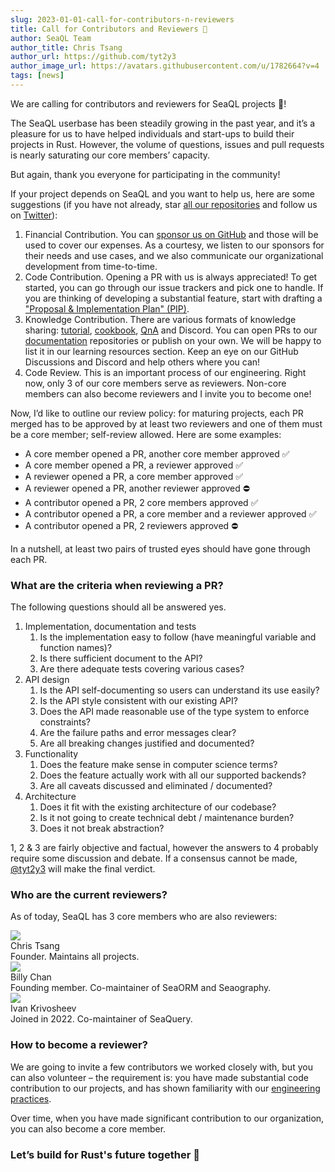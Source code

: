 ```yaml
---
slug: 2023-01-01-call-for-contributors-n-reviewers
title: Call for Contributors and Reviewers 📢
author: SeaQL Team
author_title: Chris Tsang
author_url: https://github.com/tyt2y3
author_image_url: https://avatars.githubusercontent.com/u/1782664?v=4
tags: [news]
---
```


We are calling for contributors and reviewers for SeaQL projects 📢!

The SeaQL userbase has been steadily growing in the past year, and it’s a pleasure for us to have helped individuals and start-ups to build their projects in Rust. However, the volume of questions, issues and pull requests is nearly saturating our core members’ capacity.

But again, thank you everyone for participating in the community!

If your project depends on SeaQL and you want to help us, here are some suggestions (if you have not already, star [all our repositories](https://github.com/orgs/SeaQL/repositories?q=&type=all&language=&sort=stargazers) and follow us on [Twitter](https://twitter.com/sea_ql)):
1.	Financial Contribution. You can [sponsor us on GitHub](https://github.com/sponsors/SeaQL) and those will be used to cover our expenses. As a courtesy, we listen to our sponsors for their needs and use cases, and we also communicate our organizational development from time-to-time.
2.	Code Contribution. Opening a PR with us is always appreciated! To get started, you can go through our issue trackers and pick one to handle. If you are thinking of developing a substantial feature, start with drafting a ["Proposal & Implementation Plan" (PIP)](https://github.com/SeaQL/sea-orm/issues?q=is%3Aissue+%5BPIP%5D).
3.	Knowledge Contribution. There are various formats of knowledge sharing: [tutorial](https://github.com/SeaQL/sea-orm-tutorial), [cookbook](https://github.com/SeaQL/sea-orm-cookbook), [QnA](https://github.com/SeaQL/sea-orm/discussions/categories/q-a) and Discord. You can open PRs to our [documentation](https://github.com/SeaQL/seaql.github.io) repositories or publish on your own. We will be happy to list it in our learning resources section. Keep an eye on our GitHub Discussions and Discord and help others where you can!
4.	Code Review. This is an important process of our engineering. Right now, only 3 of our core members serve as reviewers. Non-core members can also become reviewers and I invite you to become one!

Now, I’d like to outline our review policy: for maturing projects, each PR merged has to be approved by at least two reviewers and one of them must be a core member; self-review allowed. Here are some examples:

+ A core member opened a PR, another core member approved ✅ 
+ A core member opened a PR, a reviewer approved ✅
+ A reviewer opened a PR, a core member approved ✅
+ A reviewer opened a PR, another reviewer approved ⛔
+ A contributor opened a PR, 2 core members approved ✅
+ A contributor opened a PR, a core member and a reviewer approved ✅
+ A contributor opened a PR, 2 reviewers approved ⛔

In a nutshell, at least two pairs of trusted eyes should have gone through each PR.

### What are the criteria when reviewing a PR?

The following questions should all be answered yes.

1.	Implementation, documentation and tests
    1.	Is the implementation easy to follow (have meaningful variable and function names)?
    2.	Is there sufficient document to the API?
    3.	Are there adequate tests covering various cases?
2.	API design
    1.	Is the API self-documenting so users can understand its use easily?
    2.	Is the API style consistent with our existing API?
    3.	Does the API made reasonable use of the type system to enforce constraints?
    4.	Are the failure paths and error messages clear?
    5.  Are all breaking changes justified and documented?
3.	Functionality
    1.	Does the feature make sense in computer science terms?
    2.	Does the feature actually work with all our supported backends?
    3.	Are all caveats discussed and eliminated / documented?
4.	Architecture
    1.	Does it fit with the existing architecture of our codebase?
    2.	Is it not going to create technical debt / maintenance burden?
    3.	Does it not break abstraction?

1, 2 & 3 are fairly objective and factual, however the answers to 4 probably require some discussion and debate. If a consensus cannot be made, [@tyt2y3](https://github.com/tyt2y3) will make the final verdict.

### Who are the current reviewers?

As of today, SeaQL has 3 core members who are also reviewers:

<div class="row">
    <div class="col col--12 margin-bottom--md">
        <div class="avatar">
            <a class="avatar__photo-link avatar__photo avatar__photo--sm" href="https://github.com/tyt2y3">
                <img src="https://avatars.githubusercontent.com/u/1782664?v=4" />
            </a>
            <div class="avatar__intro">
                <div class="avatar__name">
                    Chris Tsang
                </div>
                Founder. Maintains all projects.
            </div>
        </div>
    </div>
    <div class="col col--12 margin-bottom--md">
        <div class="avatar">
            <a class="avatar__photo-link avatar__photo avatar__photo--sm" href="https://github.com/billy1624">
                <img src="https://avatars.githubusercontent.com/u/30400950?v=4" />
            </a>
            <div class="avatar__intro">
                <div class="avatar__name">
                    Billy Chan
                </div>
              Founding member. Co-maintainer of SeaORM and Seaography.
            </div>
        </div>
    </div>
    <div class="col col--12 margin-bottom--md">
        <div class="avatar">
            <a class="avatar__photo-link avatar__photo avatar__photo--sm" href="https://github.com/ikrivosheev">
                <img src="https://avatars.githubusercontent.com/u/6786239?v=4" />
            </a>
            <div class="avatar__intro">
                <div class="avatar__name">
                    Ivan Krivosheev
                </div>
                Joined in 2022. Co-maintainer of SeaQuery.
            </div>
        </div>
    </div>
</div>

### How to become a reviewer?

We are going to invite a few contributors we worked closely with, but you can also volunteer – the requirement is: you have made substantial code contribution to our projects, and has shown familiarity with our [engineering practices](https://www.sea-ql.org/blog/2022-07-30-engineering/).

Over time, when you have made significant contribution to our organization, you can also become a core member.

### Let’s build for Rust's future together 🦀
